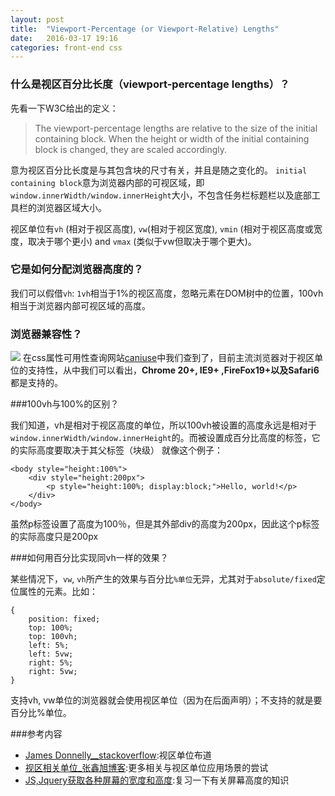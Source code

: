 ```yaml
---
layout: post
title:  "Viewport-Percentage (or Viewport-Relative) Lengths"
date:   2016-03-17 19:16
categories: front-end css
---
```


### 什么是视区百分比长度（viewport-percentage lengths）？

先看一下W3C给出的定义：
 > The viewport-percentage lengths are relative to the size of the initial containing block. When the height or width of the initial containing block is changed, they are scaled accordingly.

意为视区百分比长度是与其包含块的尺寸有关，并且是随之变化的。
`initial containing block`意为浏览器内部的可视区域，即`window.innerWidth/window.innerHeight`大小，不包含任务栏标题栏以及底部工具栏的浏览器区域大小。

视区单位有`vh` (相对于视区高度), `vw`(相对于视区宽度), `vmin` (相对于视区高度或宽度，取决于哪个更小) and `vmax` (类似于vw但取决于哪个更大)。

### 它是如何分配浏览器高度的？

我们可以假借`vh`: `1vh`相当于1%的视区高度，忽略元素在DOM树中的位置，100vh相当于浏览器内部可视区域的高度。

### 浏览器兼容性？

![](http://d.picphotos.baidu.com/album/s%3D1600%3Bq%3D90/sign=a5059145b1003af349bad866051afd2d/b7fd5266d016092438ced357d30735fae7cd3496.jpg)
在css属性可用性查询网站[caniuse](http://caniuse.com/#search=viewport%20units)中我们查到了，目前主流浏览器对于视区单位的支持性，从中我们可以看出，**Chrome 20+, IE9+ ,FireFox19+以及Safari6** 都是支持的。

###100vh与100%的区别？

我们知道，vh是相对于视区高度的单位，所以100vh被设置的高度永远是相对于`window.innerWidth/window.innerHeight`的。而被设置成百分比高度的标签，它的实际高度要取决于其父标签（块级）
就像这个例子：
```
<body style="height:100%">
    <div style="height:200px">
        <p style="height:100%; display:block;">Hello, world!</p>
    </div>
</body>
```
虽然p标签设置了高度为100％，但是其外部div的高度为200px，因此这个p标签的实际高度只是200px

###如何用百分比实现同vh一样的效果？

某些情况下，`vw`, `vh`所产生的效果与百分比`%单位`无异，尤其对于`absolute/fixed`定位属性的元素。比如：
```
{
    position: fixed;
    top: 100%;
    top: 100vh;
    left: 5%;
    left: 5vw;
    right: 5%;
    right: 5vw;
}
```
支持vh, vw单位的浏览器就会使用视区单位（因为在后面声明）；不支持的就是要百分比%单位。

###参考内容

* [James Donnelly__stackoverflow](http://stackoverflow.com/questions/1575141/make-div-100-height-of-browser-window):视区单位布道
* [视区相关单位_张鑫旭博客](http://www.zhangxinxu.com/wordpress/2012/09/new-viewport-relative-units-vw-vh-vm-vmin/):更多相关与视区单位应用场景的尝试
* [JS,Jquery获取各种屏幕的宽度和高度](http://www.cnblogs.com/xiaopin/archive/2012/03/26/2418152.html):复习一下有关屏幕高度的知识